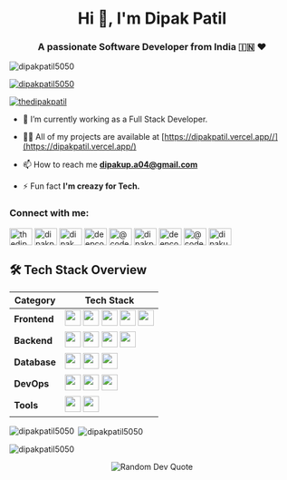 <h1 align="center">Hi 👋, I'm Dipak Patil</h1>
<h3 align="center">A passionate Software Developer from India 🇮🇳 ❤️</h3>

<p align="left"> <img src="https://komarev.com/ghpvc/?username=dipakpatil5050&label=Profile%20views&color=0e75b6&style=flat" alt="dipakpatil5050" /> </p>

<p align="left"> <a href="https://github.com/ryo-ma/github-profile-trophy"><img src="https://github-profile-trophy.vercel.app/?username=dipakpatil5050" alt="dipakpatil5050" /></a> </p>

<p align="left"> <a href="https://twitter.com/thedipakpatil" target="blank"><img src="https://img.shields.io/twitter/follow/thedipakpatil?logo=twitter&style=for-the-badge" alt="thedipakpatil" /></a> </p>

- 🔭 I’m currently working  as a Full Stack Developer.

- 👨‍💻 All of my projects are available at [https://dipakpatil.vercel.app//](https://dipakpatil.vercel.app/)

- 📫 How to reach me **dipakup.a04@gmail.com**

- ⚡ Fun fact **I'm creazy for Tech.**

<h3 align="left">Connect with me:</h3>
<p align="left">
<a href="https://twitter.com/thedipakpatil" target="blank"><img align="center" src="https://raw.githubusercontent.com/rahuldkjain/github-profile-readme-generator/master/src/images/icons/Social/twitter.svg" alt="thedipakpatil" height="30" width="40" /></a>
<a href="https://linkedin.com/in/dipakpatil50" target="blank"><img align="center" src="https://raw.githubusercontent.com/rahuldkjain/github-profile-readme-generator/master/src/images/icons/Social/linked-in-alt.svg" alt="dipakpatil50" height="30" width="40" /></a>
<a href="https://www.youtube.com/c/dipak patil" target="blank"><img align="center" src="https://raw.githubusercontent.com/rahuldkjain/github-profile-readme-generator/master/src/images/icons/Social/youtube.svg" alt="dipak patil" height="30" width="40" /></a>
<a href="https://www.codechef.com/users/deepcode50" target="blank"><img align="center" src="https://cdn.jsdelivr.net/npm/simple-icons@3.1.0/icons/codechef.svg" alt="deepcode50" height="30" width="40" /></a>
<a href="https://www.hackerrank.com/@code_deep" target="blank"><img align="center" src="https://raw.githubusercontent.com/rahuldkjain/github-profile-readme-generator/master/src/images/icons/Social/hackerrank.svg" alt="@code_deep" height="30" width="40" /></a>
<a href="https://codeforces.com/profile/dipakpatil5050" target="blank"><img align="center" src="https://raw.githubusercontent.com/rahuldkjain/github-profile-readme-generator/master/src/images/icons/Social/codeforces.svg" alt="dipakpatil5050" height="30" width="40" /></a>
<a href="https://www.leetcode.com/deepcode50" target="blank"><img align="center" src="https://raw.githubusercontent.com/rahuldkjain/github-profile-readme-generator/master/src/images/icons/Social/leet-code.svg" alt="deepcode50" height="30" width="40" /></a>
<a href="https://www.hackerearth.com/@code_deep" target="blank"><img align="center" src="https://raw.githubusercontent.com/rahuldkjain/github-profile-readme-generator/master/src/images/icons/Social/hackerearth.svg" alt="@code_deep" height="30" width="40" /></a>
<a href="https://auth.geeksforgeeks.org/user/dipakupa04" target="blank"><img align="center" src="https://raw.githubusercontent.com/rahuldkjain/github-profile-readme-generator/master/src/images/icons/Social/geeks-for-geeks.svg" alt="dipakupa04" height="30" width="40" /></a>
</p>


## 🛠️ Tech Stack Overview  

<div align="center">

| **Category** | **Tech Stack** |
|-------------|----------------|
| **Frontend** | <img src="https://img.shields.io/badge/React-%2320232a.svg?style=flat&logo=react&logoColor=%2361DAFB" height="28px"/> <img src="https://img.shields.io/badge/React_Native-20232A?style=flat&logo=react&logoColor=61DAFB" height="28px"/> <img src="https://img.shields.io/badge/JavaScript-F7DF1E?style=flat&logo=javascript&logoColor=black" height="28px"/> <img src="https://img.shields.io/badge/TypeScript-%23007ACC.svg?style=flat&logo=typescript&logoColor=white" height="28px"/> <img src="https://img.shields.io/badge/Redux_Toolkit-764ABC?style=flat&logo=redux&logoColor=white" height="28px"/> |
| **Backend** | <img src="https://img.shields.io/badge/Node.js-6DA55F?style=flat&logo=node.js&logoColor=white" height="28px"/> <img src="https://img.shields.io/badge/Express.js-%23404d59.svg?style=flat&logo=express&logoColor=%2361DAFB" height="28px"/> <img src="https://img.shields.io/badge/Java-%23ED8B00.svg?style=flat&logo=java&logoColor=white" height="28px"/> <img src="https://img.shields.io/badge/Spring_Boot-6DB33F?style=flat&logo=spring-boot&logoColor=white" height="28px"/> |
| **Database** | <img src="https://img.shields.io/badge/MongoDB-%234ea94b.svg?style=flat&logo=mongodb&logoColor=white" height="28px"/> <img src="https://img.shields.io/badge/PostgreSQL-%23316192.svg?style=flat&logo=postgresql&logoColor=white" height="28px"/> <img src="https://img.shields.io/badge/MySQL-%2300f.svg?style=flat&logo=mysql&logoColor=white" height="28px"/> |
| **DevOps** | <img src="https://img.shields.io/badge/Docker-%230db7ed.svg?style=flat&logo=docker&logoColor=white" height="28px"/> <img src="https://img.shields.io/badge/Kubernetes-326ce5.svg?style=flat&logo=kubernetes&logoColor=white" height="28px"/> <img src="https://img.shields.io/badge/AWS-%23FF9900.svg?style=flat&logo=amazon-aws&logoColor=white" height="28px"/> |
| **Tools** | <img src="https://img.shields.io/badge/GitHub-%23121011.svg?style=flat&logo=github&logoColor=white" height="28px"/> <img src="https://img.shields.io/badge/Visual_Studio_Code-0078d7.svg?style=flat&logo=visual-studio-code&logoColor=white" height="28px"/> |


</div>






<p><img align="left" src="https://github-readme-stats.vercel.app/api/top-langs?username=dipakpatil5050&show_icons=true&locale=en&layout=compact" alt="dipakpatil5050" /></p>

<p>&nbsp;<img align="center" src="https://github-readme-stats.vercel.app/api?username=dipakpatil5050&show_icons=true&locale=en" alt="dipakpatil5050" /></p>

<p><img align="center" src="https://github-readme-streak-stats.herokuapp.com/?user=dipakpatil5050&" alt="dipakpatil5050" /></p>



<p align="center">
  <img src="https://quotes-github-readme.vercel.app/api?type=horizontal&theme=dark" alt="Random Dev Quote" />
</p>
